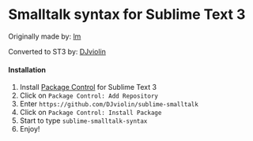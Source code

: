 Smalltalk syntax for Sublime Text 3
===================================

Originally made by: [lm](https://github.com/lm/sublime-smalltalk-syntax)

Converted to ST3 by: [DJviolin](https://github.com/DJviolin/sublime-smalltalk)

#### Installation

1. Install [Package Control](https://packagecontrol.io/installation) for Sublime Text 3
2. Click on `Package Control: Add Repository`
3. Enter `https://github.com/DJviolin/sublime-smalltalk`
4. Click on `Package Control: Install Package`
5. Start to type `sublime-smalltalk-syntax`
6. Enjoy!
